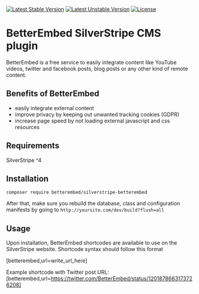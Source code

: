 [![Latest Stable Version](https://poser.pugx.org/betterembed/silverstripe-betterembed/v/stable)](https://packagist.org/packages/betterembed/silverstripe-betterembed)
[![Latest Unstable Version](https://poser.pugx.org/betterembed/silverstripe-betterembed/v/unstable)](https://packagist.org/packages/betterembed/silverstripe-betterembed)
[![License](https://poser.pugx.org/betterembed/silverstripe-betterembed/license)](https://packagist.org/packages/betterembed/silverstripe-betterembed)

# BetterEmbed SilverStripe CMS plugin

BetterEmbed is a free service to easily integrate content like 
YouTube videos, twitter and facebook posts, blog posts or any other kind of remote content.

## Benefits of BetterEmbed

- easily integrate external content
- improve privacy by keeping out unwanted tracking cookies (GDPR)
- increase page speed by not loading external javascript and css resources

## Requirements

SilverStripe ^4

## Installation

`composer require betterembed/silverstripe-betterembed`

After that, make sure you rebuild the database, class and configuration manifests by going to `http://yoursite.com/dev/build?flush=all`

## Usage

Upon installation, BetterEmbed shortcodes are available to use on the SilverStripe website.
Shortcode syntax should follow this format

[betterembed,url=write_url_here]

Example shortcode with Twitter post URL:
[betterembed,url=https://twitter.com/BetterEmbed/status/1201878663173726208]
